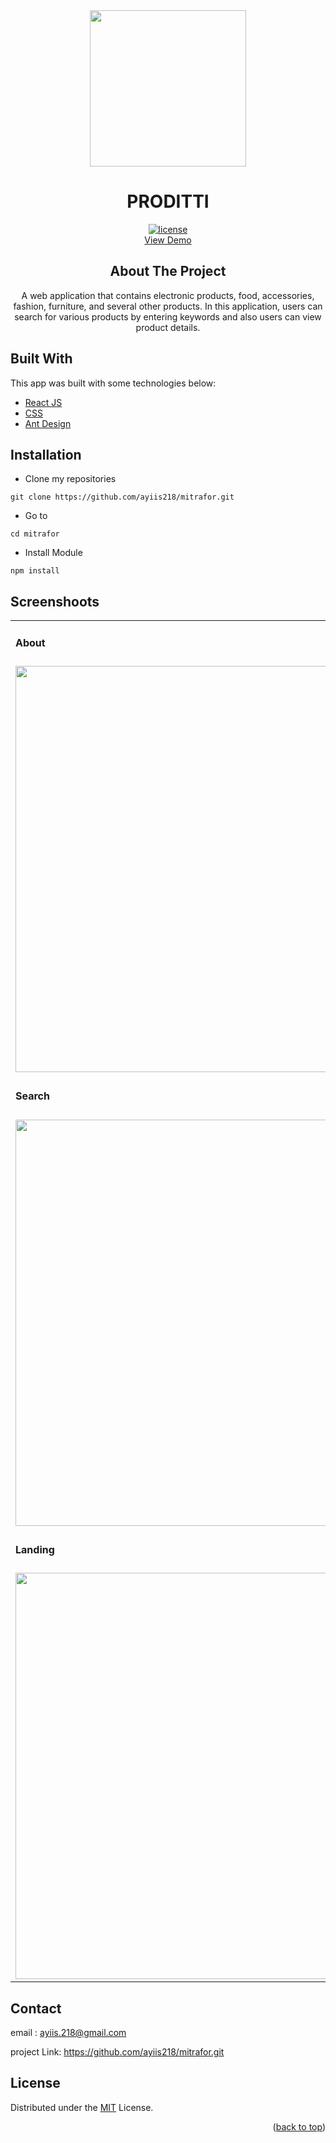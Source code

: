 <!-- PROJECT LOGO -->

<div align="center">

<img src="https://cdn.worldvectorlogo.com/logos/react-2.svg" align="center" width="250" height="auto" />
  <h1>PRODITTI</h1>
  
  [![license](https://img.shields.io/github/license/dec0dOS/amazing-github-template.svg?style=flat-square)](LICENSE)
  </br>
   <a href="https://mitrafor-test.vercel.app/">View Demo</a>
  <h2>About The Project</h2>
  A web application that contains electronic products, food, accessories, fashion, furniture, and several other products. In this application, users can search for various products by entering keywords and also users can view product details.
</div>

## Built With
This app was built with some technologies below:
- [React JS](https://reactjs.com/)
- [CSS](https://www.w3schools.com/css/)
- [Ant Design](https://ant.design/)

## Installation
- Clone my repositories
```
git clone https://github.com/ayiis218/mitrafor.git
```
- Go to
```
cd mitrafor
```
- Install Module

```
npm install
```

## Screenshoots

<p align="center" display=flex>

<table>

<tr>
<td><h4 style="margin-buttom:8px">About</h4></td>
<td><h4 style="margin-buttom:8px">Contact</h4></td>
</tr>
<tr>
<td><image src="https://i.postimg.cc/TY8JPgZk/about.png" alt="" width=650></td>
<td><image src="https://i.postimg.cc/G3TjrqS8/contact.png" alt="" width=650/></td>
</tr>
<tr>
<td><h4 style="margin-buttom:8px">Search</h4></td>
<td><h4 style="margin-buttom:8px"></h4>Detail</td>
</tr>
<tr>
<td><image src="https://i.postimg.cc/CLjHnd0w/searchmit.png" alt="" width=650></td>
<td><image src="https://i.postimg.cc/Jz0N6xJz/detailmit.png" alt="" width=500/></td>
</tr>
<tr>
<td colspan="2"><h4 style="margin-buttom:8px">Landing</h4></td>
</tr>
<tr>
<td><image src="https://i.postimg.cc/SsBCJbtX/landingmit.png" alt="" width=650/></td>
</table>

## Contact

email : ayiis.218@gmail.com

project Link: https://github.com/ayiis218/mitrafor.git

## License
Distributed under the [MIT](/LICENSE) License.
<p align="right">(<a href="#top">back to top</a>)</p>
